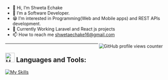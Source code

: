 - 👋 Hi, I’m Shweta Echake
- 👀 I’m a Software Developer.
- 😁 I’m interested in Programming(Web and Mobile apps) and REST APIs development.
- 🔭 Currently Working Laravel and React js projects
- 📫 How to reach me shwetaechake16@gmail.com
<img align="right" src="https://komarev.com/ghpvc/?username=shwetaechake" alt="GitHub profile views counter">

---

 ## <img src="https://raw.githubusercontent.com/Tarikul-Islam-Anik/Animated-Fluent-Emojis/master/Emojis/Objects/Hammer%20and%20Wrench.png" alt="Hammer and Wrench" width="30" height="30" /> **Languages and Tools:**  
[![My Skills](https://skillicons.dev/icons?i=html,css,bootstrap,tailwind,js,php,laravel,react,sass,babel,webpack,vite,next,nodejs,firebase,git,github,vscode,postman,stackoverflow,aws&perline=13)](#)

